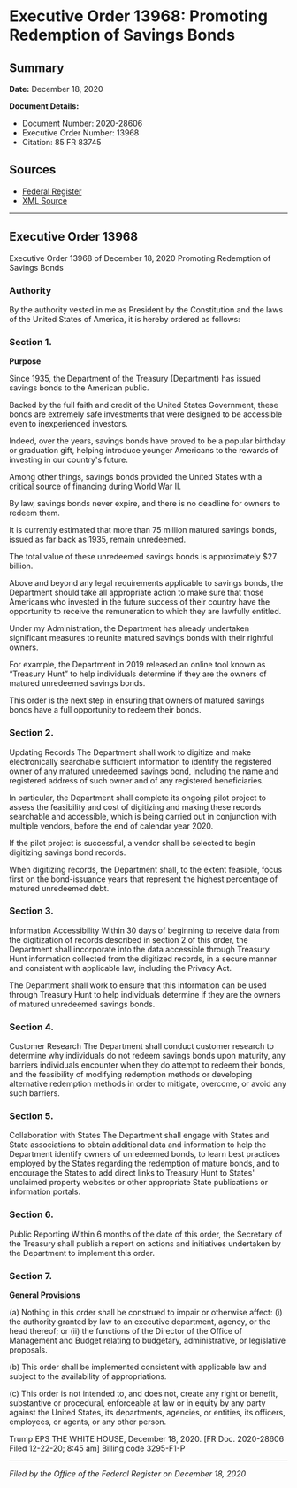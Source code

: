 # Executive Order 13968: Promoting Redemption of Savings Bonds

## Summary

**Date:** December 18, 2020

**Document Details:**
- Document Number: 2020-28606
- Executive Order Number: 13968
- Citation: 85 FR 83745

## Sources
- [Federal Register](https://www.federalregister.gov/documents/2020/12/23/2020-28606/promoting-redemption-of-savings-bonds)
- [XML Source](https://www.federalregister.gov/documents/full_text/xml/2020/12/23/2020-28606.xml)

---

## Executive Order 13968

Executive Order 13968 of December 18, 2020
Promoting Redemption of Savings Bonds
### Authority

By the authority vested in me as President by the Constitution and the laws of the United States of America, it is hereby ordered as follows:
### Section 1.

**Purpose**

Since 1935, the Department of the Treasury (Department) has issued savings bonds to the American public.

Backed by the full faith and credit of the United States Government, these bonds are extremely safe investments that were designed to be accessible even to inexperienced investors.

Indeed, over the years, savings bonds have proved to be a popular birthday or graduation gift, helping introduce younger Americans to the rewards of investing in our country's future.

Among other things, savings bonds provided the United States with a critical source of financing during World War II.

By law, savings bonds never expire, and there is no deadline for owners to redeem them.

It is currently estimated that more than 75 million matured savings bonds, issued as far back as 1935, remain unredeemed.

The total value of these unredeemed savings bonds is approximately $27 billion.

Above and beyond any legal requirements applicable to savings bonds, the Department should take all appropriate action to make sure that those Americans who invested in the future success of their country have the opportunity to receive the remuneration to which they are lawfully entitled.

Under my Administration, the Department has already undertaken significant measures to reunite matured savings bonds with their rightful owners.

For example, the Department in 2019 released an online tool known as “Treasury Hunt” to help individuals determine if they are the owners of matured unredeemed savings bonds.

This order is the next step in ensuring that owners of matured savings bonds have a full opportunity to redeem their bonds.
### Section 2.

Updating Records
The Department shall work to digitize and make electronically searchable sufficient information to identify the registered owner of any matured unredeemed savings bond, including the name and registered address of such owner and of any registered beneficiaries.

In particular, the Department shall complete its ongoing pilot project to assess the feasibility and cost of digitizing and making these records searchable and accessible, which is being carried out in conjunction with multiple vendors, before the end of calendar year 2020.

If the pilot project is successful, a vendor shall be selected to begin digitizing savings bond records.

When digitizing records, the Department shall, to the extent feasible, focus first on the bond-issuance years that represent the highest percentage of matured unredeemed debt.
### Section 3.

Information Accessibility
Within 30 days of beginning to receive data from the digitization of records described in section 2 of this order, the Department shall incorporate into the data accessible through Treasury Hunt information collected from the digitized records, in a secure manner and consistent with applicable law, including the Privacy Act.

The Department shall work to ensure that this information can be used through Treasury Hunt to help individuals determine if they are the owners of matured unredeemed savings bonds.
### Section 4.

Customer Research
The Department shall conduct customer research to determine why individuals do not redeem savings bonds upon maturity, any barriers individuals encounter when they do attempt to redeem their 
bonds, and the feasibility of modifying redemption methods or developing alternative redemption methods in order to mitigate, overcome, or avoid any such barriers.
### Section 5.

Collaboration with States
The Department shall engage with States and State associations to obtain additional data and information to help the Department identify owners of unredeemed bonds, to learn best practices employed by the States regarding the redemption of mature bonds, and to encourage the States to add direct links to Treasury Hunt to States' unclaimed property websites or other appropriate State publications or information portals.
### Section 6.

Public Reporting
Within 6 months of the date of this order, the Secretary of the Treasury shall publish a report on actions and initiatives undertaken by the Department to implement this order.
### Section 7.

**General Provisions**

(a) Nothing in this order shall be construed to impair or otherwise affect:
    (i) the authority granted by law to an executive department, agency, or the head thereof; or
    (ii) the functions of the Director of the Office of Management and Budget relating to budgetary, administrative, or legislative proposals.

(b) This order shall be implemented consistent with applicable law and subject to the availability of appropriations.

(c) This order is not intended to, and does not, create any right or benefit, substantive or procedural, enforceable at law or in equity by any party against the United States, its departments, agencies, or entities, its officers, employees, or agents, or any other person.

Trump.EPS
THE WHITE HOUSE,
December 18, 2020.
[FR Doc. 2020-28606 
Filed 12-22-20; 8:45 am]
Billing code 3295-F1-P

---

*Filed by the Office of the Federal Register on December 18, 2020*
